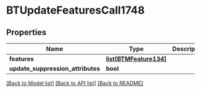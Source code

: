 # BTUpdateFeaturesCall1748

## Properties
Name | Type | Description | Notes
------------ | ------------- | ------------- | -------------
**features** | [**list[BTMFeature134]**](BTMFeature134.md) |  | [optional] 
**update_suppression_attributes** | **bool** |  | [optional] 

[[Back to Model list]](../README.md#documentation-for-models) [[Back to API list]](../README.md#documentation-for-api-endpoints) [[Back to README]](../README.md)


